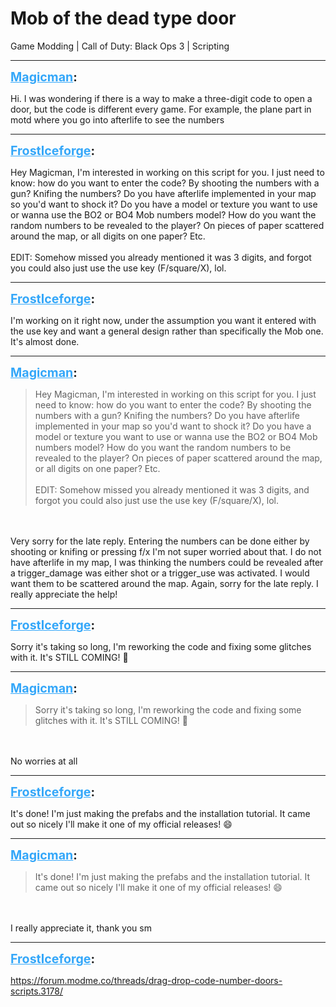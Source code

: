 # Mob of the dead type door
Game Modding | Call of Duty: Black Ops 3 | Scripting

---
<strong style="font-size: 1.4em;"><span style="text-decoration: underline;text-decoration-color: #34a7f9;"><span style="color:#34a7f9;">Magicman</span></span>:</strong>

<p>Hi. I was wondering if there is a way to make a three-digit code to open a door, but the code is different every game. For example, the plane part in motd where you go into afterlife to see the numbers</p>

---
<strong style="font-size: 1.4em;"><span style="text-decoration: underline;text-decoration-color: #34a7f9;"><span style="color:#34a7f9;">FrostIceforge</span></span>:</strong>

<p>Hey Magicman, I&#39;m interested in working on this script for you. I just need to know: how do you want to enter the code? By shooting the numbers with a gun? Knifing the numbers? Do you have afterlife implemented in your map so you&#39;d want to shock it? Do you have a model or texture you want to use or wanna use the BO2 or BO4 Mob numbers model? How do you want the random numbers to be revealed to the player? On pieces of paper scattered around the map, or all digits on one paper? Etc.<br /><br />EDIT: Somehow missed you already mentioned it was 3 digits, and forgot you could also just use the use key (F/square/X), lol.</p>

---
<strong style="font-size: 1.4em;"><span style="text-decoration: underline;text-decoration-color: #34a7f9;"><span style="color:#34a7f9;">FrostIceforge</span></span>:</strong>

<p>I&#39;m working on it right now, under the assumption you want it entered with the use key and want a general design rather than specifically the Mob one. It&#39;s almost done.</p>

---
<strong style="font-size: 1.4em;"><span style="text-decoration: underline;text-decoration-color: #34a7f9;"><span style="color:#34a7f9;">Magicman</span></span>:</strong>

<p><blockquote>Hey Magicman, I&#39;m interested in working on this script for you. I just need to know: how do you want to enter the code? By shooting the numbers with a gun? Knifing the numbers? Do you have afterlife implemented in your map so you&#39;d want to shock it? Do you have a model or texture you want to use or wanna use the BO2 or BO4 Mob numbers model? How do you want the random numbers to be revealed to the player? On pieces of paper scattered around the map, or all digits on one paper? Etc.<br /><br />EDIT: Somehow missed you already mentioned it was 3 digits, and forgot you could also just use the use key (F/square/X), lol.<br /></blockquote><br /><br />Very sorry for the late reply. Entering the numbers can be done either by shooting or knifing or pressing f/x I&#39;m not super worried about that. I do not have afterlife in my map, I was thinking the numbers could be revealed after a trigger_damage was either shot or a trigger_use was activated. I would want them to be scattered around the map. Again, sorry for the late reply. I really appreciate the help!</p>

---
<strong style="font-size: 1.4em;"><span style="text-decoration: underline;text-decoration-color: #34a7f9;"><span style="color:#34a7f9;">FrostIceforge</span></span>:</strong>

<p>Sorry it&#39;s taking so long, I&#39;m reworking the code and fixing some glitches with it. It&#39;s STILL COMING! &#128578;</p>

---
<strong style="font-size: 1.4em;"><span style="text-decoration: underline;text-decoration-color: #34a7f9;"><span style="color:#34a7f9;">Magicman</span></span>:</strong>

<p><blockquote>Sorry it&#39;s taking so long, I&#39;m reworking the code and fixing some glitches with it. It&#39;s STILL COMING! &#128578;<br /></blockquote><br /><br />No worries at all</p>

---
<strong style="font-size: 1.4em;"><span style="text-decoration: underline;text-decoration-color: #34a7f9;"><span style="color:#34a7f9;">FrostIceforge</span></span>:</strong>

<p>It&#39;s done! I&#39;m just making the prefabs and the installation tutorial. It came out so nicely I&#39;ll make it one of my official releases!  &#128516;</p>

---
<strong style="font-size: 1.4em;"><span style="text-decoration: underline;text-decoration-color: #34a7f9;"><span style="color:#34a7f9;">Magicman</span></span>:</strong>

<p><blockquote>It&#39;s done! I&#39;m just making the prefabs and the installation tutorial. It came out so nicely I&#39;ll make it one of my official releases!  &#128516;<br /></blockquote><br /><br />I really appreciate it, thank you sm</p>

---
<strong style="font-size: 1.4em;"><span style="text-decoration: underline;text-decoration-color: #34a7f9;"><span style="color:#34a7f9;">FrostIceforge</span></span>:</strong>

<p><a href="https://forum.modme.co/threads/drag-drop-code-number-doors-scripts.3178/">https://forum.modme.co/threads/drag-drop-code-number-doors-scripts.3178/</a></p>
